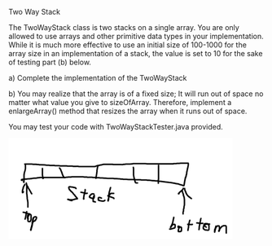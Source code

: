 Two Way Stack

The TwoWayStack class is two stacks on a single array. You are only allowed to use arrays and other primitive data types in your implementation. While it is much more effective to use an initial size of 100-1000 for the array size in an implementation of a stack, the value is set to 10 for the sake of testing part (b) below. 

a) Complete the implementation of the TwoWayStack

b) You may realize that the array is of a fixed size; It will run out of space no matter what value you give to sizeOfArray. Therefore, implement a enlargeArray() method that resizes the array when it runs out of space.

You may test your code with TwoWayStackTester.java provided.

![help](image.png)